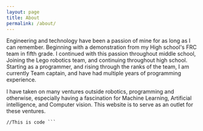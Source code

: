 ```yaml
---
layout: page
title: About
permalink: /about/
---
```


Engineering and technology have been a passion of mine for as long as I can remember.  Beginning with a demonstration from my High school's FRC team in fifth grade. I continued with this passion throughout middle school, Joining the Lego robotics team, and continuing throughout high school. Starting as a programmer, and rising through the ranks of the team, I am currently Team captain, and have had multiple years of programming experience.

I have taken on many ventures outside robotics, programming and otherwise, especially having a fascination for Machine Learning, Artificial intelligence, and Computer vision. This website is to serve as an outlet for these ventures. 

```Testing The markdown
//This is code ```
